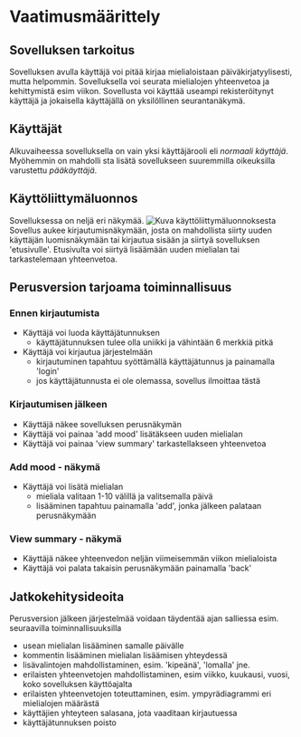 # Vaatimusmäärittely
## Sovelluksen tarkoitus
Sovelluksen avulla käyttäjä voi pitää kirjaa mielialoistaan päiväkirjatyylisesti, mutta helpommin.
Sovelluksella voi seurata mielialojen yhteenvetoa ja kehittymistä esim viikon. Sovellusta voi käyttää useampi rekisteröitynyt käyttäjä ja jokaisella käyttäjällä on
yksilöllinen seurantanäkymä.
## Käyttäjät
Alkuvaiheessa sovelluksella on vain yksi käyttäjärooli eli *normaali käyttäjä*. Myöhemmin on mahdolli
sta lisätä sovellukseen suuremmilla oikeuksilla varustettu *pääkäyttäjä*.
## Käyttöliittymäluonnos
Sovelluksessa on neljä eri näkymää.
![Kuva käyttöliittymäluonnoksesta](https://raw.githubusercontent.com/noorarytila/ot-harjoitustyo/master/dokumentaatio/kayttoliittymaluonnos.jpg)
Sovellus aukee kirjautumisnäkymään, josta on mahdollista siirty uuden käyttäjän luomisnäkymään tai
kirjautua sisään ja siirtyä sovelluksen 'etusivulle'. Etusivulta voi siirtyä lisäämään uuden mielialan
tai tarkastelemaan yhteenvetoa.
## Perusversion tarjoama toiminnallisuus
### Ennen kirjautumista
* Käyttäjä voi luoda käyttäjätunnuksen
  * käyttäjätunnuksen tulee olla uniikki ja vähintään 6 merkkiä pitkä
* Käyttäjä voi kirjautua järjestelmään
  * kirjautuminen tapahtuu syöttämällä käyttäjätunnus ja painamalla 'login'
  * jos käyttäjätunnusta ei ole olemassa, sovellus ilmoittaa tästä
### Kirjautumisen jälkeen
* Käyttäjä näkee sovelluksen perusnäkymän
* Käyttäjä voi painaa 'add mood' lisätäkseen uuden mielialan
* Käyttäjä voi painaa 'view summary' tarkastellakseen yhteenvetoa
### Add mood - näkymä
* Käyttäjä voi lisätä mielialan
  * mieliala valitaan 1-10 välillä ja valitsemalla päivä
  * lisääminen tapahtuu painamalla 'add', jonka jälkeen palataan perusnäkymään
### View summary - näkymä 
* Käyttäjä näkee yhteenvedon neljän viimeisemmän viikon mielialoista
* Käyttäjä voi palata takaisin perusnäkymään painamalla 'back'
## Jatkokehitysideoita
Perusversion jälkeen järjestelmää voidaan täydentää ajan salliessa esim. seuraavilla toiminnallisuuksilla
* usean mielialan lisääminen samalle päivälle
* kommentin lisääminen mielialan lisäämisen yhteydessä
* lisävalintojen mahdollistaminen, esim. 'kipeänä', 'lomalla' jne.
* erilaisten yhteenvetojen mahdollistaminen, esim viikko, kuukausi, vuosi, koko sovelluksen käyttöajalta
* erilaisten yhteenvetojen toteuttaminen, esim. ympyrädiagrammi eri mielialojen määrästä
* käyttäjien yhteyteen salasana, jota vaaditaan kirjautuessa
* käyttäjätunnuksen poisto
